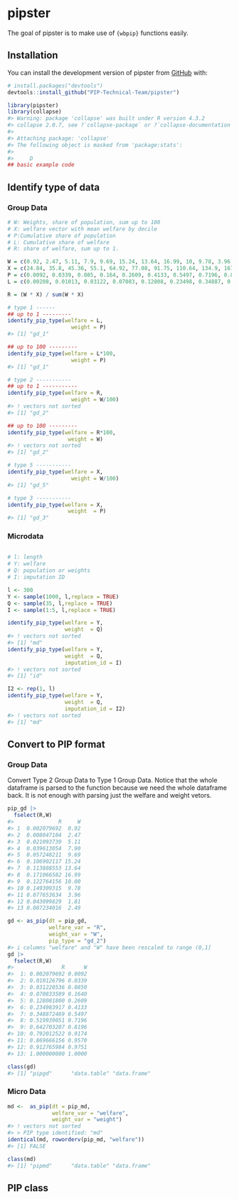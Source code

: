 
<!-- README.md is generated from README.Rmd. Please edit that file -->

# pipster

<!-- badges: start -->
<!-- badges: end -->

The goal of pipster is to make use of `{wbpip}` functions easily.

## Installation

You can install the development version of pipster from
[GitHub](https://github.com/) with:

``` r
# install.packages("devtools")
devtools::install_github("PIP-Technical-Team/pipster")
```

``` r
library(pipster)
library(collapse)
#> Warning: package 'collapse' was built under R version 4.3.2
#> collapse 2.0.7, see ?`collapse-package` or ?`collapse-documentation`
#> 
#> Attaching package: 'collapse'
#> The following object is masked from 'package:stats':
#> 
#>     D
## basic example code
```

## Identify type of data

### Group Data

``` r
# W: Weights, share of population, sum up to 100
# X: welfare vector with mean welfare by decile
# P:Cumulative share of population
# L: Cumulative share of welfare
# R: share of welfare, sum up to 1.

W = c(0.92, 2.47, 5.11, 7.9, 9.69, 15.24, 13.64, 16.99, 10, 9.78, 3.96, 1.81, 2.49)
X = c(24.84, 35.8, 45.36, 55.1, 64.92, 77.08, 91.75, 110.64, 134.9, 167.76, 215.48, 261.66, 384.97)
P = c(0.0092, 0.0339, 0.085, 0.164, 0.2609, 0.4133, 0.5497, 0.7196, 0.8196, 0.9174, 0.957, 0.9751, 1)
L = c(0.00208, 0.01013, 0.03122, 0.07083, 0.12808, 0.23498, 0.34887, 0.51994, 0.6427, 0.79201, 0.86966, 0.91277, 1)

R = (W * X) / sum(W * X)
```

``` r
# type 1 ------
## up to 1 ---------
identify_pip_type(welfare = L,
                    weight = P)
#> [1] "gd_1"

## up to 100 ---------
identify_pip_type(welfare = L*100,
                    weight = P)
#> [1] "gd_1"

# type 2 -----------
## up to 1 -----------
identify_pip_type(welfare = R,
                    weight = W/100)
#> ! vectors not sorted
#> [1] "gd_2"

## up to 100 ---------
identify_pip_type(welfare = R*100,
                   weight = W)
#> ! vectors not sorted
#> [1] "gd_2"

# type 5 -----------
identify_pip_type(welfare = X,
                    weight = W/100)
#> [1] "gd_5"

# type 3 -----------
identify_pip_type(welfare = X,
                   weight  = P)
#> [1] "gd_3"
```

### Microdata

``` r

# l: length
# Y: welfare
# Q: population or weights
# I: imputation ID

l <- 300
Y <- sample(1000, l,replace = TRUE)
Q <- sample(35, l,replace = TRUE)
I <- sample(1:5, l,replace = TRUE)
```

``` r
identify_pip_type(welfare = Y,
                  weight  = Q)
#> ! vectors not sorted
#> [1] "md"
identify_pip_type(welfare = Y,
                  weight  = Q,
                  imputation_id = I)
#> ! vectors not sorted
#> [1] "id"

I2 <- rep(1, l)
identify_pip_type(welfare = Y,
                  weight  = Q,
                  imputation_id = I2)
#> ! vectors not sorted
#> [1] "md"
```

## Convert to PIP format

### Group Data

Convert Type 2 Group Data to Type 1 Group Data. Notice that the whole
dataframe is parsed to the function because we need the whole dataframe
back. It is not enough with parsing just the welfare and weight vetors.

``` r
pip_gd |> 
  fselect(R,W)
#>              R     W
#> 1  0.002079692  0.92
#> 2  0.008047104  2.47
#> 3  0.021093739  5.11
#> 4  0.039613054  7.90
#> 5  0.057248211  9.69
#> 6  0.106902117 15.24
#> 7  0.113888553 13.64
#> 8  0.171066582 16.99
#> 9  0.122764156 10.00
#> 10 0.149309315  9.78
#> 11 0.077653634  3.96
#> 12 0.043099829  1.81
#> 13 0.087234016  2.49

gd <- as_pip(dt = pip_gd,
             welfare_var = "R",
             weight_var = "W",
             pip_type = "gd_2")
#> i columns "welfare" and "W" have been rescaled to range (0,1]
gd |> 
  fselect(R,W)
#>               R      W
#>  1: 0.002079692 0.0092
#>  2: 0.010126796 0.0339
#>  3: 0.031220536 0.0850
#>  4: 0.070833589 0.1640
#>  5: 0.128081800 0.2609
#>  6: 0.234983917 0.4133
#>  7: 0.348872469 0.5497
#>  8: 0.519939051 0.7196
#>  9: 0.642703207 0.8196
#> 10: 0.792012522 0.9174
#> 11: 0.869666156 0.9570
#> 12: 0.912765984 0.9751
#> 13: 1.000000000 1.0000

class(gd)
#> [1] "pipgd"      "data.table" "data.frame"
```

### Micro Data

``` r
md <-  as_pip(dt = pip_md,
              welfare_var = "welfare",
              weight_var = "weight") 
#> ! vectors not sorted
#> > PIP type identified: "md"
identical(md, roworderv(pip_md, "welfare"))
#> [1] FALSE

class(md)
#> [1] "pipmd"      "data.table" "data.frame"
```

## PIP class
